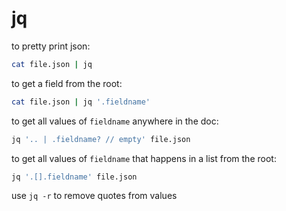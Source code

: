 # jq

to pretty print json:

```bash
cat file.json | jq
```

to get a field from the root:
```bash
cat file.json | jq '.fieldname'
```

to get all values of `fieldname` anywhere in the doc:

```bash
jq '.. | .fieldname? // empty' file.json
```

to get all values of `fieldname` that happens in a list from the root:

```bash
jq '.[].fieldname' file.json
```

use `jq -r` to remove quotes from values

